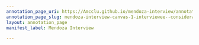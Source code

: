```yaml
---
annotation_page_uri: https://Amcclu.github.io/mendoza-interview/annotations/mendoza-interview-canvas-1-interviewee--consideration-relating-firsthand-experience--body-language--raised-eyebrow--smile-.json
annotation_page_slug: mendoza-interview-canvas-1-interviewee--consideration-relating-firsthand-experience--body-language--raised-eyebrow--smile-
layout: annotation_page
manifest_label: Mendoza Interview

---
```

